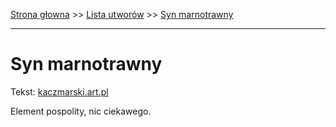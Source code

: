 [Strona głowna](../index.md) >> [Lista utworów](../list.md) >> [Syn marnotrawny](575.md)

---

# Syn marnotrawny

Tekst: [kaczmarski.art.pl](https://www.kaczmarski.art.pl/tworczosc/wiersze/syn-marnotrawny/)

Element pospolity, nic ciekawego.